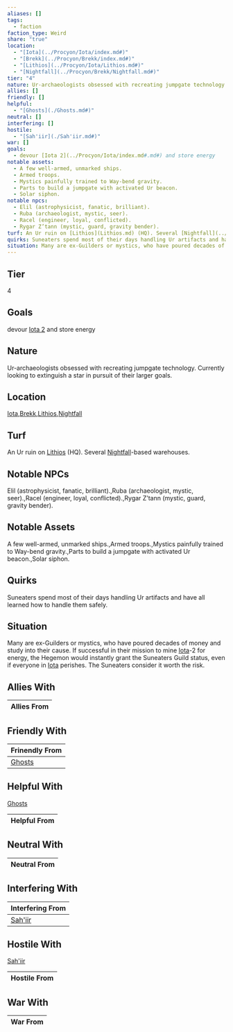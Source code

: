 ```yaml
---
aliases: []
tags:
  - faction
faction_type: Weird
share: "true"
location:
  - "[Iota](../Procyon/Iota/index.md#)"
  - "[Brekk](../Procyon/Brekk/index.md#)"
  - "[Lithios](../Procyon/Iota/Lithios.md#)"
  - "[Nightfall](../Procyon/Brekk/Nightfall.md#)"
tier: "4"
nature: Ur-archaeologists obsessed with recreating jumpgate technology. Currently looking to extinguish a star in pursuit of their larger goals.
allies: []
friendly: []
helpful:
  - "[Ghosts](./Ghosts.md#)"
neutral: []
interfering: []
hostile:
  - "[Sah'iir](./Sah'iir.md#)"
war: []
goals:
  - devour [Iota 2](../Procyon/Iota/index.md#.md#) and store energy
notable assets:
  - A few well-armed, unmarked ships.
  - Armed troops.
  - Mystics painfully trained to Way-bend gravity.
  - Parts to build a jumpgate with activated Ur beacon.
  - Solar siphon.
notable npcs:
  - Elil (astrophysicist, fanatic, brilliant).
  - Ruba (archaeologist, mystic, seer).
  - Racel (engineer, loyal, conflicted).
  - Rygar Z’tann (mystic, guard, gravity bender).
turf: An Ur ruin on [Lithios](Lithios.md) (HQ). Several [Nightfall](../Procyon/Brekk/Nightfall.md#)-based warehouses.
quirks: Suneaters spend most of their days handling Ur artifacts and have all learned how to handle them safely.
situation: Many are ex-Guilders or mystics, who have poured decades of money and study into their cause. If successful in their mission to mine [Iota](../Procyon/Iota/index.md#)-2 for energy, the Hegemon would instantly grant the Suneaters Guild status, even if everyone in [Iota](../Procyon/Iota/index.md#) perishes. The Suneaters consider it worth the risk.
---
```

## Tier

4

## Goals

devour [Iota 2](Procyon/Iota/Iota.md) and store energy

## Nature

Ur-archaeologists obsessed with recreating jumpgate technology. Currently looking to extinguish a star in pursuit of their larger goals.

## Location

[Iota](../Procyon/Iota/index.md.md#.md#.md#.md#),[Brekk](../Procyon/Brekk/index.md.md#),[Lithios](../Procyon/Iota/Lithios.md.md#),[Nightfall](../Procyon/Brekk/Nightfall.md.md#.md#)

## Turf

An Ur ruin on [Lithios](Lithios.md) (HQ). Several [Nightfall](Procyon/Brekk/Nightfall.md)-based warehouses.

## Notable NPCs

Elil (astrophysicist, fanatic, brilliant).,Ruba (archaeologist, mystic, seer).,Racel (engineer, loyal, conflicted).,Rygar Z’tann (mystic, guard, gravity bender).

## Notable Assets

A few well-armed, unmarked ships.,Armed troops.,Mystics painfully trained to Way-bend gravity.,Parts to build a jumpgate with activated Ur beacon.,Solar siphon.

## Quirks

Suneaters spend most of their days handling Ur artifacts and have all learned how to handle them safely.

## Situation

Many are ex-Guilders or mystics, who have poured decades of money and study into their cause. If successful in their mission to mine [Iota](Procyon/Iota/Iota.md)-2 for energy, the Hegemon would instantly grant the Suneaters Guild status, even if everyone in [Iota](Procyon/Iota/Iota.md) perishes. The Suneaters consider it worth the risk.

## Allies With



| Allies From |
| ----------- |


## Friendly With



| Frinendly From                 |
| ------------------------------ |
| [Ghosts](./Ghosts.md.md#) |


## Helpful With

[Ghosts](./Ghosts.md.md#)

| Helpful From |
| ------------ |


## Neutral With




| Neutral From |
| ------------ |



## Interfering With




| Interfering From                 |
| -------------------------------- |
| [Sah'iir](./Sah'iir.md.md#) |



## Hostile With

[Sah'iir](./Sah'iir.md.md#)


| Hostile From |
| ------------ |



## War With



| War From |
| -------- |

